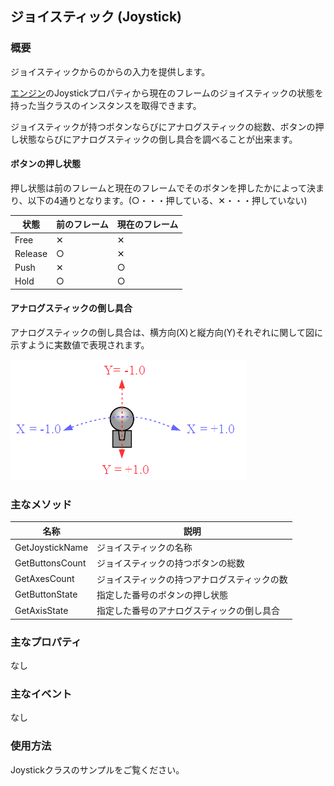 ﻿## ジョイスティック (Joystick)

### 概要

ジョイスティックからのからの入力を提供します。

[エンジン](../Basic/Engine.md)のJoystickプロパティから現在のフレームのジョイスティックの状態を持った当クラスのインスタンスを取得できます。

ジョイスティックが持つボタンならびにアナログスティックの総数、ボタンの押し状態ならびにアナログスティックの倒し具合を調べることが出来ます。

#### ボタンの押し状態

押し状態は前のフレームと現在のフレームでそのボタンを押したかによって決まり、以下の4通りとなります。(○・・・押している、✕・・・押していない)

|状態|前のフレーム|現在のフレーム|
|---|---|---|
|Free|✕|✕|
|Release|○|✕|
|Push|✕|○|
|Hold|○|○|

#### アナログスティックの倒し具合

アナログスティックの倒し具合は、横方向(X)と縦方向(Y)それぞれに関して図に示すように実数値で表現されます。

![アナログスティック](img/AnalogStick.png)

### 主なメソッド

| 名称 | 説明 |
|---|---|
| GetJoystickName | ジョイスティックの名称 |
| GetButtonsCount | ジョイスティックの持つボタンの総数 |
| GetAxesCount | ジョイスティックの持つアナログスティックの数 |
| GetButtonState | 指定した番号のボタンの押し状態 |
| GetAxisState | 指定した番号のアナログスティックの倒し具合 |

### 主なプロパティ

なし

### 主なイベント

なし

### 使用方法

Joystickクラスのサンプルをご覧ください。
